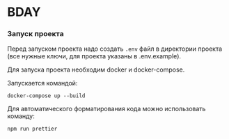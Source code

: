 # BDAY


### Запуск проекта

Перед запуском проекта надо создать `.env` файл в директории проекта (все нужные ключи, для проекта указаны в .env.example).

Для запуска проекта необходим docker и docker-compose.

Запускается командой:
```shell script
docker-compose up --build
```

Для автоматического форматирования кода можно использовать команду:
```shell script
npm run prettier
```

